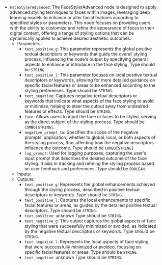 - `FaceStylerAdvanced`: The FaceStylerAdvanced node is designed to apply advanced styling techniques to faces within images, leveraging deep learning models to enhance or alter facial features according to specified styles or parameters. This node focuses on providing users with the ability to customize and refine the appearance of faces in their digital content, offering a range of styling options that can be dynamically applied to achieve desired aesthetic outcomes.
    - Parameters:
        - `text_positive_g`: This parameter represents the global positive textual descriptors or keywords that guide the overall styling process, influencing the node's output by specifying general aspects to enhance or introduce in the face styling. Type should be `STRING`.
        - `text_positive_l`: This parameter focuses on local positive textual descriptors or keywords, allowing for more detailed guidance on specific facial features or areas to be enhanced according to the styling preferences. Type should be `STRING`.
        - `text_negative`: Captures negative textual descriptors or keywords that indicate what aspects of the face styling to avoid or minimize, helping to steer the output away from undesired features or effects. Type should be `STRING`.
        - `face`: Allows users to input the face or faces to be styled, serving as the direct subject of the styling process. Type should be `COMBO[STRING]`.
        - `negative_prompt_to`: Specifies the scope of the negative prompts' application, whether to global, local, or both aspects of the styling process, thus affecting how the negative descriptors influence the outcome. Type should be `COMBO[STRING]`.
        - `log_prompt`: Used for logging purposes, capturing the user's input prompt that describes the desired outcome of the face styling. It aids in tracking and refining the styling process based on user feedback and preferences. Type should be `BOOLEAN`.
    - Inputs:
    - Outputs:
        - `text_positive_g`: Represents the global enhancements achieved through the styling process, described in positive textual descriptors or keywords. Type should be `STRING`.
        - `text_positive_l`: Captures the local enhancements to specific facial features or areas, as guided by the detailed positive textual descriptors. Type should be `STRING`.
        - `text_positive`: unknown Type should be `STRING`.
        - `text_negative_g`: This output captures the global aspects of face styling that were successfully minimized or avoided, as indicated by the negative textual descriptors or keywords. Type should be `STRING`.
        - `text_negative_l`: Represents the local aspects of face styling that were successfully minimized or avoided, focusing on specific facial features or areas. Type should be `STRING`.
        - `text_negative`: unknown Type should be `STRING`.
